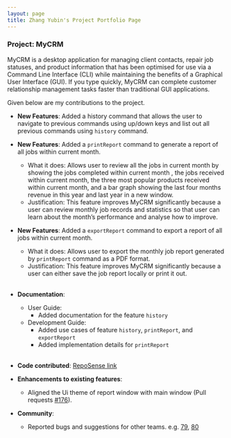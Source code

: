 ```yaml
---
layout: page
title: Zhang Yubin's Project Portfolio Page
---
```


### Project: MyCRM

MyCRM is a desktop application for managing client contacts, repair job statuses, and product information that has been optimised for use via a Command Line Interface (CLI) while maintaining the benefits of a Graphical User Interface (GUI). If you type quickly, MyCRM can complete customer relationship management tasks faster than traditional GUI applications.

Given below are my contributions to the project.

* **New Features**: Added a history command that allows the user to navigate to previous commands using up/down keys and list out all previous commands using `history` command.
  

* **New Features**: Added a `printReport` command to generate a report of all jobs within current month.
    * What it does: Allows user to review all the jobs in current month by showing the jobs completed within current month
    , the jobs received within current month, the three most popular products received within current month,
      and a bar graph showing the last four months revenue in this year and last year in a new window.
    * Justification: This feature improves MyCRM significantly because a user can review monthly job records and statistics so that user can learn about the month’s performance and analyse how to improve.


* **New Features**: Added a `exportReport` command to export a report of all jobs  within current month.
    * What it does: Allows user to export the monthly job report generated by `printReport` command as a PDF format.
    * Justification: This feature improves MyCRM significantly because a user can either save the job report locally or print it out.
  <br><br>
* **Documentation**: 
  * User Guide:
    * Added documentation for the feature `history` 
  * Development Guide:
    * Added use cases of feature `history`, `printReport`, and `exportReport`
    * Added implementation details for `printReport`
  <br><br>
* **Code contributed**: [RepoSense link](https://nus-cs2103-ay2122s1.github.io/tp-dashboard/?search=&sort=groupTitle&sortWithin=title&timeframe=commit&mergegroup=&groupSelect=groupByRepos&breakdown=true&checkedFileTypes=docs~functional-code~test-code~other&since=2021-09-17&tabOpen=true&tabType=authorship&tabAuthor=Kimowarui&tabRepo=AY2122S1-CS2103-T14-3%2Ftp%5Bmaster%5D&authorshipIsMergeGroup=false&authorshipFileTypes=docs~functional-code~test-code~other&authorshipIsBinaryFileTypeChecked=false)


* **Enhancements to existing features**:
  * Aligned the Ui theme of report window with main window (Pull requests
    [#176](https://github.com/AY2122S1-CS2103-T14-3/tp/pull/176)).
 

* **Community**:
  * Reported bugs and suggestions for other teams. e.g.
  [79](https://github.com/AY2122S1-CS2103T-W12-2/tp/issues/79),
  [80](https://github.com/AY2122S1-CS2103T-W12-2/tp/issues/80)
  
